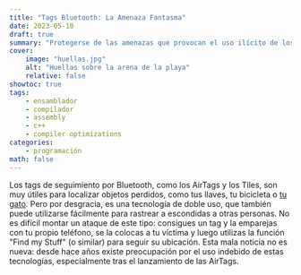 ```yaml
---
title: "Tags Bluetooth: La Amenaza Fantasma"
date: 2023-05-10
draft: true
summary: "Protegerse de las amenazas que provocan el uso ilícito de los localizadores Bluetooth como AirTags y Tile es cada vez más difícil"
cover:
    image: "huellas.jpg"
    alt: "Huellas sobre la arena de la playa"
    relative: false
showtoc: true
tags:
    - ensamblador
    - compilador
    - assembly
    - c++
    - compiler optimizations
categories:
    - programación
math: false
---
```


Los tags de seguimiento por Bluetooth, como los AirTags y los Tiles, son muy útiles para localizar objetos perdidos, como tus llaves, tu bicicleta o [tu gato](https://www.amazon.es/Collar-Antiahogo-Accesorios-Collares-Localizador/dp/B0BJKXWX5N). Pero por desgracia, es una tecnología de doble uso, que también puede utilizarse fácilmente para rastrear a escondidas a otras personas. No es difícil montar un ataque de este tipo: consigues un tag y la emparejas con tu propio teléfono, se la colocas a tu víctima y luego utilizas la función "Find my Stuff" (o similar) para seguir su ubicación. Esta mala noticia no es nueva: desde hace años existe preocupación por el uso indebido de estas tecnologías, especialmente tras el lanzamiento de las AirTags.



